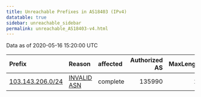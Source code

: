 ```yaml
---
title: Unreachable Prefixes in AS18403 (IPv4)
datatable: true
sidebar: unreachable_sidebar
permalink: unreachable_AS18403-v4.html
---
```


Data as of 2020-05-16 15:20:00 UTC


<div class="datatable-begin"></div>

| Prefix                                                     | Reason                                                                                                  | affected   |   Authorized AS |   MaxLength | Anchor                                       |   unreachable /24s |
|:-----------------------------------------------------------|:--------------------------------------------------------------------------------------------------------|:-----------|----------------:|------------:|:---------------------------------------------|-------------------:|
| [103.143.206.0/24](https://stat.ripe.net/103.143.206.0/24) | [INVALID ASN](https://rpki-validator.ripe.net/announcement-preview?asn=AS18403&prefix=103.143.206.0/24) | complete   |          135990 |          24 | [APNIC](unreachable_APNIC_RPKI_Root-v4.html) |                  1 |

<div class="datatable-end"></div>